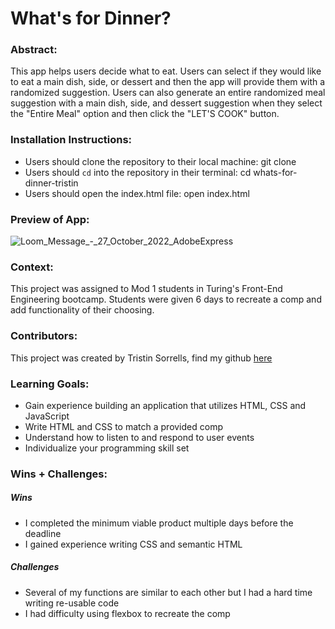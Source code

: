 # What's for Dinner? 

### Abstract:
This app helps users decide what to eat. Users can select if they would like to eat a main dish, side, or dessert and then the app will provide them with a randomized suggestion. Users can also generate an entire randomized meal suggestion with a main dish, side, and dessert suggestion when they select the "Entire Meal" option and then click the "LET'S COOK" button. 

### Installation Instructions:
- Users should clone the repository to their local machine: git clone 
- Users should `cd` into the repository in their terminal: cd whats-for-dinner-tristin
- Users should open the index.html file: open index.html

### Preview of App:
![Loom_Message_-_27_October_2022_AdobeExpress](https://user-images.githubusercontent.com/109977562/198415356-9a14f543-8d94-4c4a-a725-632e29316aba.gif)


### Context:
This project was assigned to Mod 1 students in Turing's Front-End Engineering bootcamp. Students were given 6 days to recreate a comp and add functionality of their choosing.

### Contributors:
This project was created by Tristin Sorrells, find my github [here](https://github.com/Tristinsorrells1)

### Learning Goals:
- Gain experience building an application that utilizes HTML, CSS and JavaScript
- Write HTML and CSS to match a provided comp
- Understand how to listen to and respond to user events
- Individualize your programming skill set

### Wins + Challenges:
##### Wins
- I completed the minimum viable product multiple days before the deadline 
- I gained experience writing CSS and semantic HTML

##### Challenges
- Several of my functions are similar to each other but I had a hard time writing re-usable code
- I had difficulty using flexbox to recreate the comp
